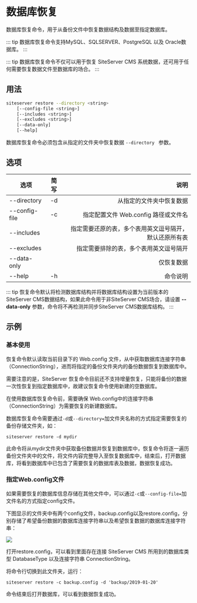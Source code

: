 # 数据库恢复

数据库恢复命令，用于从备份文件中恢复数据结构及数据至指定数据库。

::: tip
数据库恢复命令支持MySQL、SQLSERVER、PostgreSQL 以及 Oracle数据库。
:::

::: tip
数据库恢复命令不仅可以用于恢复 SiteServer CMS 系统数据，还可用于任何需要恢复数据文件至数据库的场合。
:::

## 用法

```sh
siteserver restore --directory <string>
    [--config-file <string>]
    [--includes <string>]
    [--excludes <string>]
    [--data-only]
    [--help]
```

数据库恢复命令必须包含从指定的文件夹中恢复数据 `--directory ` 参数。

## 选项

| 选项          | 简写 |                                   说明 |
| ------------- | :--: | -------------------------------------: |
| --directory   |  -d  | 从指定的文件夹中恢复数据              |
| --config-file |  -c  | 指定配置文件 Web.config 路径或文件名 |
| --includes    |      | 指定需要还原的表，多个表用英文逗号隔开，默认还原所有表 |
| --excludes    |      | 指定需要排除的表，多个表用英文逗号隔开 |
| --data-only    |      | 仅恢复数据 |
| --help        |  -h  | 命令说明 |

::: tip
恢复命令默认将检测数据库结构并将数据库结构设置为当前版本的SiteServer CMS数据结构，如果此命令用于非SiteServer CMS场合，请设置 **--data-only** 参数，命令将不再检测并同步SiteServer CMS数据库结构。
:::

## 示例

### 基本使用

恢复命令默认读取当前目录下的 Web.config 文件，从中获取数据库连接字符串（ConnectionString），进而将指定的备份文件夹内的备份数据恢复到数据库中。

需要注意的是，SiteServer 恢复命令目前还不支持增量恢复，只能将备份的数据一次性恢复到指定数据库中，故建议恢复命令使用新建的空数据库。

在使用数据库恢复命令前，需要确保 Web.config中的连接字符串（ConnectionString）为需要恢复的新建数据库。

数据库恢复命令需要通过`-d`或`--directory=`加文件夹名称的方式指定需要恢复的备份存储文件夹，如：

`
siteserver restore -d mydir
`

此命令将从mydir文件夹中获取备份数据并恢复到数据库中，恢复命令将逐一遍历备份文件夹中的文件，将文件内容完整导入至恢复数据库中，结束后，打开数据库，将看到数据库中已包含了需要恢复的数据库表及数据，数据恢复成功。

### 指定Web.config文件

如果需要恢复的数据库信息存储在其他文件中，可以通过`-c`或`--config-file=`加文件名的方式指定config文件。

下图显示的文件夹中有两个config文件，backup.config以及restore.config，分别存储了希望备份数据的数据库连接字符串以及希望恢复数据的数据库连接字符串：

![](/assets/restore/04.png)

打开restore.config，可以看到里面存在连接 SiteServer CMS 所用到的数据库类型 DatabaseType 以及连接字符串 ConnectionString。

将命令行切换到此文件夹，运行：

`
siteserver restore -c backup.config -d 'backup/2019-01-20'
`

命令结束后打开数据库，可以看到数据恢复成功。